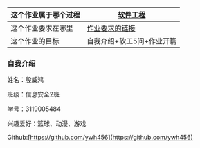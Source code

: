 这个作业属于哪个过程|[软件工程](https://edu.cnblogs.com/campus/gdgy/InformationSecurity1912-Softwareengineering)
-----|--------
这个作业要求在哪里|[作业要求的链接](https://edu.cnblogs.com/campus/gdgy/InformationSecurity1912-Softwareengineering/homework/12145)
这个作业的目标|自我介绍+软工5问+作业开篇

### 自我介绍 

姓名：殷威鸿

班级：信息安全2班

学号：3119005484

兴趣爱好：篮球、动漫、游戏

Github:[https://github.com/ywh456](https://github.com/ywh456)




